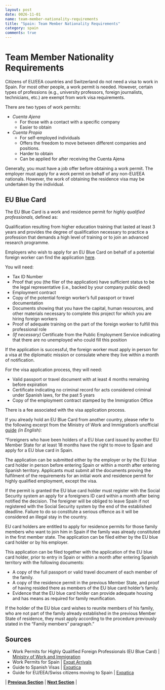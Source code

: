 ```yaml
---
layout: post
date: 0026-11-01
name: team-member-nationality-requirements
title: "Spain: Team Member Nationality Requirements"
category: spain
comments: true
---
```

# Team Member Nationality Requirements

Citizens of EU/EEA countries and Switzerland do not need a visa to work in Spain. For most other people, a work permit is needed. However, certain types of professions (e.g., university professors, foreign journalists, technicians, etc.) are exempt from work visa requirements.  

There are two types of work permits:
- *Cuenta Ajena*
  - For those with a contact with a specific company
  - Easier to obtain
- *Cuenta Propia*
  - For self-employed individuals
  - Offers the freedom to move between different companies and positions. 
  - Harder to obtain
  - Can be applied for after receiving the Cuenta Ajena

Generally, you must have a job offer before obtaining a work permit. The employer must apply for a work permit on behalf of any non-EU/EEA nationals. However, the work of obtaining the residence visa may be undertaken by the individual. 

## EU Blue Card 
The EU Blue Card is a work and residence permit for *highly qualified professionals,* defined as:

Qualification resulting from higher education training that lasted at least 3 years and provides the degree of qualification necessary to practice a profession that demands a high level of training or to join an advanced research programme.

Employers who wish to apply for an EU Blue Card on behalf of a potential foreign worker can find the application [here](http://extranjeros.mtin.es). 

You will need:
- Tax ID Number 
- Proof that you (the filer of the application) have sufficient status to be the legal representative (i.e., backed by your company public deed)
- Employment contract
- Copy of the potential foreign worker’s full passport or travel documentation
- Documents showing that you have the capital, human resources, and other materials necessary to complete this project for which you are hiring foreign workers
- Proof of adequate training on the part of the foreign worker to fulfill this professional role
- *(If necessary)* Certificate from the Public Employment Service indicating that there are no unemployed who could fill this position

If the application is successful, the foreign worker must apply in person for a visa at the diplomatic mission or consulate where they live within a month of notification. 

For the visa application process, they will need:
- Valid passport or travel document with at least 4 months remaining before expiration
- Certificate indicating no criminal record for acts considered criminal under Spanish laws, for the past 5 years
- Copy of the employment contract stamped by the Immigration Office

There is a fee associated with the visa application process. 

If you already hold an EU Blue Card from another country, please refer to the following excerpt from the Ministry of Work and Immigration’s unofficial [guide](https://www.apply.eu/Docs/Spain-tarjeta_azul_eng.pdf) *(in English):*

“Foreigners who have been holders of a EU blue card issued by another EU Member State for at least 18 months have the right to move to Spain and apply for a EU blue card in Spain. 

The application can be submitted either by the employer or by the EU blue card holder in person before entering Spain or within a month after entering Spanish territory. Applicants must submit all the documents proving the fulfilment of the requirements for an initial work and residence permit for highly qualified employment, except the visa. 

If the permit is granted the EU blue card holder must register with the Social Security system an apply for a foreigners ID card within a month after being notified the decision. The foreigner will be obliged to leave Spain if not registered with the Social Security system by the end of the established deadline. Failure to do so constitute a serious offence as it will be considered an illegal stay in the country. 

EU card holders are entitled to apply for residence permits for those family members who want to join him in Spain if the family was already constituted in the first member state. The application can be filed either by the EU blue card holder or by his employer. 

This application can be filed together with the application of the EU blue card holder, prior to entry in Spain or within a month after entering Spanish territory with the following documents: 
- A copy of the full passport or valid travel document of each member of the family. 
- A copy of the residence permit in the previous Member State, and proof of having resided there as members of the EU blue card holder’s family. 
- Evidence that the EU blue card holder can provide adequate housing and has means as required for family reunification. 

If the holder of the EU blue card wishes to reunite members of his family, who are not part of the family already established in the previous Member State of residence, they must apply according to the procedure previously stated in the “Family members” paragraph.”

Sources
---
- Work Permits for Highly Qualified Foreign Professionals (EU Blue Card) | [Ministry of Work and Immigration](https://www.apply.eu/Docs/Spain-tarjeta_azul_eng.pdf)
- Work Permits for Spain | [Expat Arrivals](http://www.expatarrivals.com/spain/work-permits-for-spain)
- Guide to Spanish Visas | [Expatica](https://www.expatica.com/es/visas-and-permits/Work-in-Spain-Guide-to-Spanish-work-visas_103258.html)
- Guide for EU/EEA/Swiss citizens moving to Spain | [Expatica](https://www.expatica.com/es/visas-and-permits/A-guide-for-EU-EEA-Swiss-citizens-moving-to-Spain_422591.html)  

| **[Previous Section]( https://neo-project.github.io/global-blockchain-compliance-hub//spain/spain-registry-requirements.html)** | **[Next Section]( https://neo-project.github.io/global-blockchain-compliance-hub//spain/spain-tax-and-auditing-requirements.html)** |
